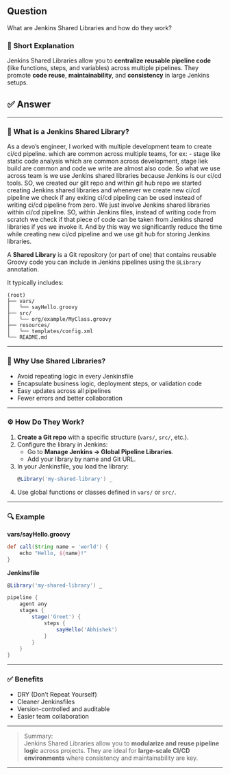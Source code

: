 ## Question  
What are Jenkins Shared Libraries and how do they work?

### 📝 Short Explanation  
Jenkins Shared Libraries allow you to **centralize reusable pipeline code** (like functions, steps, and variables) across multiple pipelines. They promote **code reuse**, **maintainability**, and **consistency** in large Jenkins setups.

## ✅ Answer  

---

### 📘 What is a Jenkins Shared Library?
As a devo’s engineer, I worked with multiple development team to create ci/cd pipeline.
which are common across multiple teams,
for ex: - stage like static code analysis which are common across development, stage liek build are common and code we write are almost also code.
So what we use across team is we use Jenkins shared libraries because Jenkins is our ci/cd tools.
SO, we created our gilt repo and within git hub repo we started creating Jenkins shared libraries and whenever we create new ci/cd pipeline we check if any exiting ci/cd pipeling can be used instead of writing ci/cd pipeline from zero.
We just involve Jenkins shared libraries within ci/cd pipeline.
SO, within Jenkins files, instead of writing code from scratch we check if that piece of code can be taken from Jenkins shared libraries if yes we invoke it.
And by this way we significantly reduce the time while creating new ci/cd pipeline and we use git hub for storing Jenkins libraries.

A **Shared Library** is a Git repository (or part of one) that contains reusable Groovy code you can include in Jenkins pipelines using the `@Library` annotation.

It typically includes:
```
(root)
├── vars/
│   └── sayHello.groovy
├── src/
│   └── org/example/MyClass.groovy
├── resources/
│   └── templates/config.xml
└── README.md
```

---

### 🧠 Why Use Shared Libraries?

- Avoid repeating logic in every Jenkinsfile  
- Encapsulate business logic, deployment steps, or validation code  
- Easy updates across all pipelines  
- Fewer errors and better collaboration  

---

### ⚙️ How Do They Work?

1. **Create a Git repo** with a specific structure (`vars/`, `src/`, etc.).
2. Configure the library in Jenkins:
   - Go to **Manage Jenkins → Global Pipeline Libraries**.
   - Add your library by name and Git URL.
3. In your Jenkinsfile, you load the library:
   ```groovy
   @Library('my-shared-library') _
   ```
4. Use global functions or classes defined in `vars/` or `src/`.

---

### 🔍 Example

**vars/sayHello.groovy**
```groovy
def call(String name = 'world') {
    echo "Hello, ${name}!"
}
```

**Jenkinsfile**
```groovy
@Library('my-shared-library') _

pipeline {
    agent any
    stages {
        stage('Greet') {
            steps {
                sayHello('Abhishek')
            }
        }
    }
}
```

---

### ✅ Benefits

- DRY (Don’t Repeat Yourself)
- Cleaner Jenkinsfiles
- Version-controlled and auditable
- Easier team collaboration

---

> Summary:  
> Jenkins Shared Libraries allow you to **modularize and reuse pipeline logic** across projects. They are ideal for **large-scale CI/CD environments** where consistency and maintainability are key.

---
